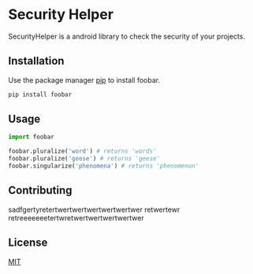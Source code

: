 # Security Helper

SecurityHelper is a android library to check the security of your projects.

## Installation

Use the package manager [pip](https://pip.pypa.io/en/stable/) to install foobar.

```bash
pip install foobar
```

## Usage

```python
import foobar

foobar.pluralize('word') # returns 'words'
foobar.pluralize('goose') # returns 'geese'
foobar.singularize('phenomena') # returns 'phenomenon'
```

## Contributing
sadfgertyretertwertwertwertwertwertwer
retwertewr
retreeeeeeetertwretwertwertwertwertwer

## License
[MIT](https://choosealicense.com/licenses/mit/)
